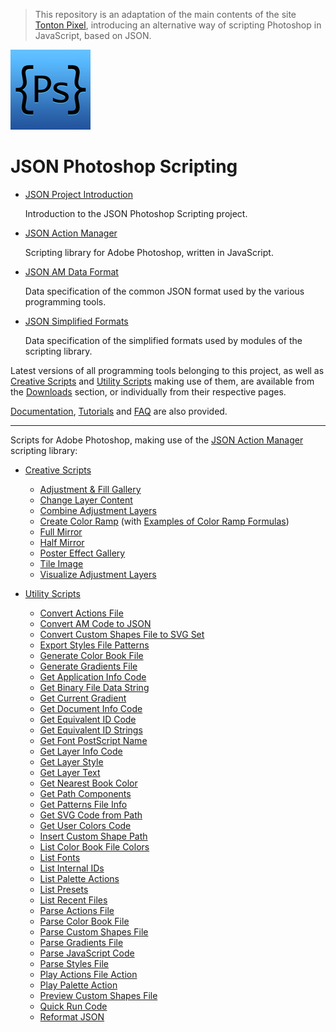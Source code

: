 > This repository is an adaptation of the main contents of the site [Tonton Pixel](http://www.tonton-pixel.com/), introducing an alternative way of scripting Photoshop in JavaScript, based on JSON.

![JSON Photoshop Scripting icon](images/json-ps-128.png)

# JSON Photoshop Scripting

- [JSON Project Introduction](JSON-Project-Introduction)

  Introduction to the JSON Photoshop Scripting project.

- [JSON Action Manager](JSON-Action-Manager)

  Scripting library for Adobe Photoshop, written in JavaScript.

- [JSON AM Data Format](JSON-AM-Data-Format)

  Data specification of the common JSON format used by the various programming tools.

- [JSON Simplified Formats](JSON-Simplified-Formats)

  Data specification of the simplified formats used by modules of the scripting library.

Latest versions of all programming tools belonging to this project, as well as [Creative Scripts](Creative-Scripts) and [Utility Scripts](Utility-Scripts) making use of them, are available from the [Downloads](Downloads) section, or individually from their respective pages.

[Documentation](Documentation), [Tutorials](Tutorials) and [FAQ](FAQ) are also provided.

<hr>

Scripts for Adobe Photoshop, making use of the [JSON Action Manager](JSON-Action-Manager) scripting library:

- [Creative Scripts](Creative-Scripts)
    - [Adjustment & Fill Gallery](Creative-Scripts/Adjustment-Fill-Gallery)
    - [Change Layer Content](Creative-Scripts/Change-Layer-Content)
    - [Combine Adjustment Layers](Creative-Scripts/Combine-Adjustment-Layers)
    - [Create Color Ramp](Creative-Scripts/Create-Color-Ramp) (with [Examples of Color Ramp Formulas](Creative-Scripts/Create-Color-Ramp/Examples-of-Color-Ramp-Formulas))
    - [Full Mirror](Creative-Scripts/Full-Mirror)
    - [Half Mirror](Creative-Scripts/Half-Mirror)
    - [Poster Effect Gallery](Creative-Scripts/Poster-Effect-Gallery)
    - [Tile Image](Creative-Scripts/Tile-Image)
    - [Visualize Adjustment Layers](Creative-Scripts/Visualize-Adjustment-Layers)

- [Utility Scripts](Utility-Scripts)
    - [Convert Actions File](Utility-Scripts/Convert-Actions-File)
    - [Convert AM Code to JSON](Utility-Scripts/Convert-AM-Code-to-JSON)
    - [Convert Custom Shapes File to SVG Set](Utility-Scripts/Convert-Custom-Shapes-File-to-SVG-Set)
    - [Export Styles File Patterns](Utility-Scripts/Export-Styles-File-Patterns)
    - [Generate Color Book File](Utility-Scripts/Generate-Color-Book-File)
    - [Generate Gradients File](Utility-Scripts/Generate-Gradients-File)
    - [Get Application Info Code](Utility-Scripts/Get-Application-Info-Code)
    - [Get Binary File Data String](Utility-Scripts/Get-Binary-File-Data-String)
    - [Get Current Gradient](Utility-Scripts/Get-Current-Gradient)
    - [Get Document Info Code](Utility-Scripts/Get-Document-Info-Code)
    - [Get Equivalent ID Code](Utility-Scripts/Get-Equivalent-ID-Code)
    - [Get Equivalent ID Strings](Utility-Scripts/Get-Equivalent-ID-Strings)
    - [Get Font PostScript Name](Utility-Scripts/Get-Font-PostScript-Name)
    - [Get Layer Info Code](Utility-Scripts/Get-Layer-Info-Code)
    - [Get Layer Style](Utility-Scripts/Get-Layer-Style)
    - [Get Layer Text](Utility-Scripts/Get-Layer-Text)
    - [Get Nearest Book Color](Utility-Scripts/Get-Nearest-Book-Color)
    - [Get Path Components](Utility-Scripts/Get-Path-Components)
    - [Get Patterns File Info](Utility-Scripts/Get-Patterns-File-Info)
    - [Get SVG Code from Path](Utility-Scripts/Get-SVG-Code-from-Path)
    - [Get User Colors Code](Utility-Scripts/Get-User-Colors-Code)
    - [Insert Custom Shape Path](Utility-Scripts/Insert-Custom-Shape-Path)
    - [List Color Book File Colors](Utility-Scripts/List-Color-Book-File-Colors)
    - [List Fonts](Utility-Scripts/List-Fonts)
    - [List Internal IDs](Utility-Scripts/List-Internal-IDs)
    - [List Palette Actions](Utility-Scripts/List-Palette-Actions)
    - [List Presets](Utility-Scripts/List-Presets)
    - [List Recent Files](Utility-Scripts/List-Recent-Files)
    - [Parse Actions File](Utility-Scripts/Parse-Actions-File)
    - [Parse Color Book File](Utility-Scripts/Parse-Color-Book-File)
    - [Parse Custom Shapes File](Utility-Scripts/Parse-Custom-Shapes-File)
    - [Parse Gradients File](Utility-Scripts/Parse-Gradients-File)
    - [Parse JavaScript Code](Utility-Scripts/Parse-JavaScript-Code)
    - [Parse Styles File](Utility-Scripts/Parse-Styles-File)
    - [Play Actions File Action](Utility-Scripts/Play-Actions-File-Action)
    - [Play Palette Action](Utility-Scripts/Play-Palette-Action)
    - [Preview Custom Shapes File](Utility-Scripts/Preview-Custom-Shapes-File)
    - [Quick Run Code](Utility-Scripts/Quick-Run-Code)
    - [Reformat JSON](Utility-Scripts/Reformat-JSON)
